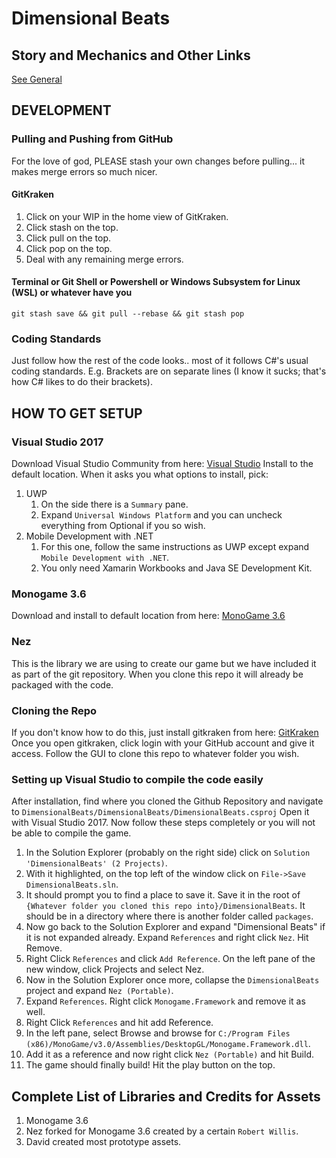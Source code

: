 # Dimensional Beats

## Story and Mechanics and Other Links
[See General](GENERAL.md)

## DEVELOPMENT
### Pulling and Pushing from GitHub
For the love of god, PLEASE stash your own changes before pulling... it makes merge errors so much nicer.
#### GitKraken
1. Click on your WIP in the home view of GitKraken.
2. Click stash on the top.
3. Click pull on the top.
4. Click pop on the top.
5. Deal with any remaining merge errors.
#### Terminal or Git Shell or Powershell or Windows Subsystem for Linux (WSL) or whatever have you
`git stash save && git pull --rebase && git stash pop`
### Coding Standards
Just follow how the rest of the code looks.. most of it follows C#'s usual coding standards. E.g. Brackets are on separate lines (I know it sucks; that's how C# likes to do their brackets).

## HOW TO GET SETUP
### Visual Studio 2017
Download Visual Studio Community from here: [Visual Studio](https://www.visualstudio.com/vs/)
Install to the default location. When it asks you what options to install, pick:
1. UWP
	1. On the side there is a `Summary` pane.
	1. Expand `Universal Windows Platform` and you can uncheck everything from Optional if you so wish.
1. Mobile Development with .NET
	1. For this one, follow the same instructions as UWP except expand `Mobile Development with .NET`.
	1. You only need Xamarin Workbooks and Java SE Development Kit.
### Monogame 3.6
Download and install to default location from here: [MonoGame 3.6](http://www.monogame.net/downloads/)
### Nez
This is the library we are using to create our game but we have included it as part of the git repository. When you clone this repo it will already be packaged with the code.
### Cloning the Repo
If you don't know how to do this, just install gitkraken from here: [GitKraken](https://www.gitkraken.com/)
Once you open gitkraken, click login with your GitHub account and give it access.
Follow the GUI to clone this repo to whatever folder you wish.
### Setting up Visual Studio to compile the code easily
After installation, find where you cloned the Github Repository and navigate to
`DimensionalBeats/DimensionalBeats/DimensionalBeats.csproj`
Open it with Visual Studio 2017.
Now follow these steps completely or you will not be able to compile the game.
1. In the Solution Explorer (probably on the right side) click on `Solution 'DimensionalBeats' (2 Projects)`.
2. With it highlighted, on the top left of the window click on `File->Save DimensionalBeats.sln`.
3. It should prompt you to find a place to save it. Save it in the root of `{Whatever folder you cloned this repo into}/DimensionalBeats`. It should be in a directory where there is another folder called `packages`.
4. Now go back to the Solution Explorer and expand "Dimensional Beats" if it is not expanded already. Expand `References` and right click `Nez`. Hit Remove.
5. Right Click `References` and click `Add Reference`. On the left pane of the new window, click Projects and select Nez.
6. Now in the Solution Explorer once more, collapse the `DimensionalBeats` project and expand `Nez (Portable)`.
7. Expand `References`. Right click `Monogame.Framework` and remove it as well.
8. Right Click `References` and hit add Reference.
9. In the left pane, select Browse and browse for `C:/Program Files (x86)/MonoGame/v3.0/Assemblies/DesktopGL/Monogame.Framework.dll`.
10. Add it as a reference and now right click `Nez (Portable)` and hit Build.
11. The game should finally build! Hit the play button on the top.
## Complete List of Libraries and Credits for Assets
1. Monogame 3.6
1. Nez forked for Monogame 3.6 created by a certain `Robert Willis`.
1. David created most prototype assets.